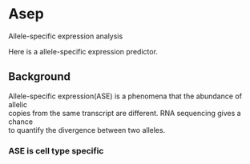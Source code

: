 # Asep
Allele-specific expression analysis

Here is a allele-specific expression predictor.

## Background

Allele-specific expression(ASE) is a phenomena that the abundance of allelic  
copies from the same transcript are different. RNA sequencing gives a chance  
to quantify the divergence between two alleles. 

### ASE is cell type specific

